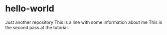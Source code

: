 # hello-world
Just another repository
This is a line with some information about me
This is the second pass at the tutorial.
